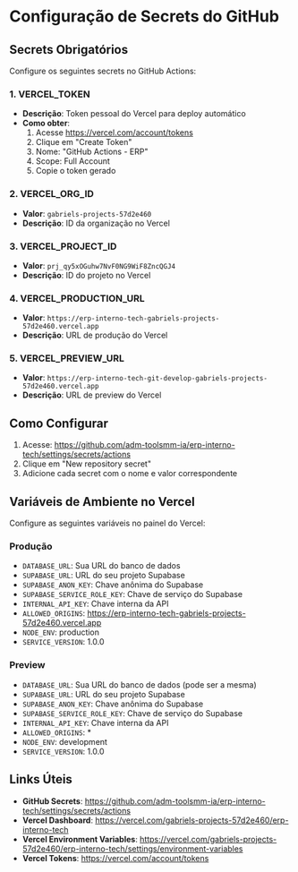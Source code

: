 # Configuração de Secrets do GitHub

## Secrets Obrigatórios

Configure os seguintes secrets no GitHub Actions:

### 1. VERCEL_TOKEN
- **Descrição**: Token pessoal do Vercel para deploy automático
- **Como obter**:
  1. Acesse https://vercel.com/account/tokens
  2. Clique em "Create Token"
  3. Nome: "GitHub Actions - ERP"
  4. Scope: Full Account
  5. Copie o token gerado

### 2. VERCEL_ORG_ID
- **Valor**: `gabriels-projects-57d2e460`
- **Descrição**: ID da organização no Vercel

### 3. VERCEL_PROJECT_ID
- **Valor**: `prj_qy5xOGuhw7NvF0NG9WiF8ZncQGJ4`
- **Descrição**: ID do projeto no Vercel

### 4. VERCEL_PRODUCTION_URL
- **Valor**: `https://erp-interno-tech-gabriels-projects-57d2e460.vercel.app`
- **Descrição**: URL de produção do Vercel

### 5. VERCEL_PREVIEW_URL
- **Valor**: `https://erp-interno-tech-git-develop-gabriels-projects-57d2e460.vercel.app`
- **Descrição**: URL de preview do Vercel

## Como Configurar

1. Acesse: https://github.com/adm-toolsmm-ia/erp-interno-tech/settings/secrets/actions
2. Clique em "New repository secret"
3. Adicione cada secret com o nome e valor correspondente

## Variáveis de Ambiente no Vercel

Configure as seguintes variáveis no painel do Vercel:

### Produção
- `DATABASE_URL`: Sua URL do banco de dados
- `SUPABASE_URL`: URL do seu projeto Supabase
- `SUPABASE_ANON_KEY`: Chave anônima do Supabase
- `SUPABASE_SERVICE_ROLE_KEY`: Chave de serviço do Supabase
- `INTERNAL_API_KEY`: Chave interna da API
- `ALLOWED_ORIGINS`: https://erp-interno-tech-gabriels-projects-57d2e460.vercel.app
- `NODE_ENV`: production
- `SERVICE_VERSION`: 1.0.0

### Preview
- `DATABASE_URL`: Sua URL do banco de dados (pode ser a mesma)
- `SUPABASE_URL`: URL do seu projeto Supabase
- `SUPABASE_ANON_KEY`: Chave anônima do Supabase
- `SUPABASE_SERVICE_ROLE_KEY`: Chave de serviço do Supabase
- `INTERNAL_API_KEY`: Chave interna da API
- `ALLOWED_ORIGINS`: *
- `NODE_ENV`: development
- `SERVICE_VERSION`: 1.0.0

## Links Úteis

- **GitHub Secrets**: https://github.com/adm-toolsmm-ia/erp-interno-tech/settings/secrets/actions
- **Vercel Dashboard**: https://vercel.com/gabriels-projects-57d2e460/erp-interno-tech
- **Vercel Environment Variables**: https://vercel.com/gabriels-projects-57d2e460/erp-interno-tech/settings/environment-variables
- **Vercel Tokens**: https://vercel.com/account/tokens
